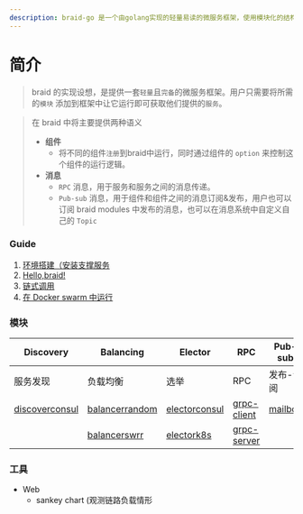 ```yaml
---
description: braid-go 是一个由golang实现的轻量易读的微服务框架，使用模块化的结构编写，以及提供统一的消息模型。
---
```


# 简介

> braid 的实现设想，是提供一套`轻量`且`完备`的微服务框架。用户只需要将所需的`模块` 添加到框架中让它运行即可获取他们提供的`服务`。

> 在 braid 中将主要提供两种语义
>
> * **组件**
>    * 将不同的组件`注册`到braid中运行，同时通过组件的 `option` 来控制这个组件的运行逻辑。
> * **消息**
>    *  `RPC` 消息，用于服务和服务之间的消息传递。
>    *  `Pub-sub` 消息，用于组件和组件之间的消息订阅&发布，用户也可以订阅 braid modules 中发布的消息，也可以在消息系统中自定义自己的 `Topic`


### Guide
1. [环境搭建（安装支撑服务](../guide/环境搭建.md)
2. [Hello,braid!](../guide/hello_braid.md)
3. [链式调用](../guide/链式调用.md)
4. [在 Docker swarm 中运行](../guide/docker-swarm.md)

### 模块
|**Discovery**|**Balancing**|**Elector**|**RPC**|**Pub-sub**|**Tracer**|**LinkCache**|
|-|-|-|-|-|-|-|
|服务发现|负载均衡|选举|RPC|发布-订阅|分布式追踪|链路缓存|
|[discoverconsul](modules/discover-consul.md)|[balancerrandom](modules/balancer-random.md)|[electorconsul](modules/elector-consul.md)|[grpc-client](modules/grpc-server.md)|[mailbox](modules/mailbox-nsq.md)|[jaegertracer](tracer-jaeger.md)|[linkerredis](https://github.com/pojol/braid-go-go/wiki/Guide-4.-%E4%BD%BF%E7%94%A8Link-cahe)
||[balancerswrr](modules/balancer-swrr.md)|[electork8s](modules/elector-k8s.md)|[grpc-server](modules/grpc-server.md)|||


### 工具
* Web
  * sankey chart (观测链路负载情形